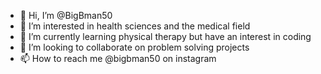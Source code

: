 - 👋 Hi, I’m @BigBman50
- 👀 I’m interested in health sciences and the medical field
- 🌱 I’m currently learning physical therapy but have an interest in coding
- 💞️ I’m looking to collaborate on problem solving projects
- 📫 How to reach me @bigbman50 on instagram

<!---
BigBman50/BigBman50 is a ✨ special ✨ repository because its `README.md` (this file) appears on your GitHub profile.
You can click the Preview link to take a look at your changes.
--->

